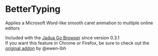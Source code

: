 # BetterTyping
Applies a Microsoft Word-like smooth caret animation to multiple online editors 

Included with the [Jadua Go Browser](https://www.jaduastudios.com/jadua-go) since version 0.3.1 <br>
If you want this feature in Chrome or Firefox, be sure to check out the [original addon](https://github.com/ewen-lbh/smooth-cursorify) by @ewen-lbh

